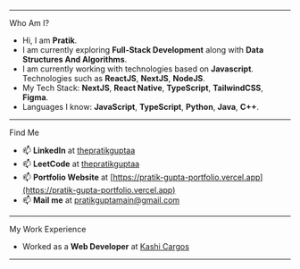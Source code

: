  ---
Who Am I?
- Hi, I am **Pratik**.
- I am currently exploring **Full-Stack Development** along with **Data Structures And Algorithms**.
- I am currently working with technologies based on **Javascript**. Technologies such as **ReactJS**, **NextJS**, **NodeJS**.
- My Tech Stack: **NextJS**, **React Native**, **TypeScript**, **TailwindCSS**, **Figma**.
- Languages I know: **JavaScript**, **TypeScript**, **Python**, **Java**, **C++**.

 ---

Find Me
- 📫 **LinkedIn** at [thepratikguptaa](https://linkedin.com/in/thepratikguptaa)
- 📫 **LeetCode** at [thepratikguptaa](https://leetcode.com/u/thepratikguptaa)
- 📫 **Portfolio Website** at [https://pratik-gupta-portfolio.vercel.app](https://pratik-gupta-portfolio.vercel.app)
- 📫 **Mail me** at pratikguptamain@gmail.com

---

My Work Experience
  - Worked as a **Web Developer** at [Kashi Cargos](https://www.kashicargos.com/)

---
